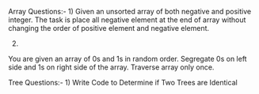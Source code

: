 
Array Questions:-
1)
Given an unsorted array of both negative and positive integer. The task is place all negative element at the end of array without changing the order of positive element and negative element. 

2)
You are given an array of 0s and 1s in random order. Segregate 0s on left side and 1s on right side of the array. Traverse array only once.


Tree Questions:-
1)
Write Code to Determine if Two Trees are Identical
